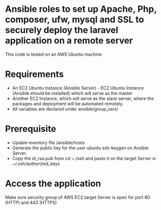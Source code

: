 # Ansible roles to set up Apache, Php, composer, ufw, mysql and SSL to securely deploy the laravel application on a remote server
This code is tested on an AWS Ubuntu machine

# Requirements
<ul> 
<li>An EC2 Ubuntu Instance (Anisble Server) - EC2 Ubuntu Instance (Ansible should be installed) which will serve as the master </li>
<li> Another  EC2 Instance, which will serve as the slave server, where the packages and deployment will be automated remotely.</li>
<li>All variables are declared under ansible/group_vars/</li>
</ul>

# Prerequisite


<ul> 
<li> Update inventory file /ansible/hosts </li>
<li> Generate the public key for the user ubuntu ssh-keygen on Ansible Server.</li>
<li>Copy the id_rsa.pub from cd ~./ssh and paste it on the target Server vi ~/.ssh/authorized_keys </li>
</ul> 

# Access the application 

Make sure security group of AWS EC2 target Server is open for port 80 (HTTP) and 443 (HTTPS)

